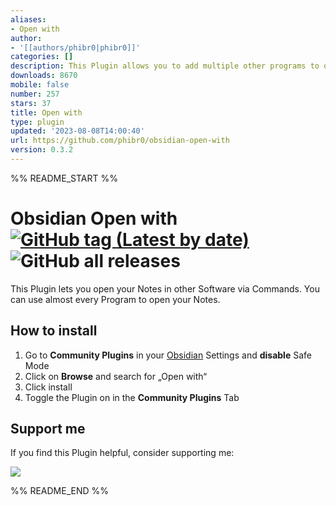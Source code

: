 ```yaml
---
aliases:
- Open with
author:
- '[[authors/phibr0|phibr0]]'
categories: []
description: This Plugin allows you to add multiple other programs to open notes with.
downloads: 8670
mobile: false
number: 257
stars: 37
title: Open with
type: plugin
updated: '2023-08-08T14:00:40'
url: https://github.com/phibr0/obsidian-open-with
version: 0.3.2
---
```


%% README_START %%

# Obsidian Open with [![GitHub tag (Latest by date)](https://img.shields.io/github/v/tag/phibr0/obsidian-open-with)](https://github.com/phibr0/obsidian-open-with/releases) ![GitHub all releases](https://img.shields.io/github/downloads/phibr0/obsidian-open-with/total)

This Plugin lets you open your Notes in other Software via Commands. You can use almost every Program to open your Notes.

## How to install

1. Go to **Community Plugins** in your [Obsidian](https://www.obsidian.md) Settings and **disable** Safe Mode
2. Click on **Browse** and search for „Open with“
3. Click install
4. Toggle the Plugin on in the **Community Plugins** Tab

## Support me

If you find this Plugin helpful, consider supporting me:

<a href="https://www.buymeacoffee.com/phibr0"><img src="https://img.buymeacoffee.com/button-api/?text=Buy me a coffee&emoji=&slug=phibr0&button_colour=5F7FFF&font_colour=ffffff&font_family=Inter&outline_colour=000000&coffee_colour=FFDD00"></a>



%% README_END %%